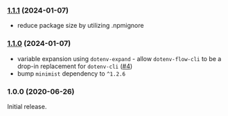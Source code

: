 ### [1.1.1](https://github.com/ovos/dotenv-flow-cli/compare/v1.1.0...v1.1.1) (2024-01-07)

- reduce package size by utilizing .npmignore

### [1.1.0](https://github.com/ovos/dotenv-flow-cli/compare/v1.0.0...v1.1.0) (2024-01-07)

- variable expansion using `dotenv-expand` - allow `dotenv-flow-cli` to be a drop-in replacement for `dotenv-cli` ([#4])
- bump `minimist` dependency to `^1.2.6`

[#4]: https://github.com/ovos/dotenv-flow-cli/pull/4

### 1.0.0 (2020-06-26)

Initial release.
